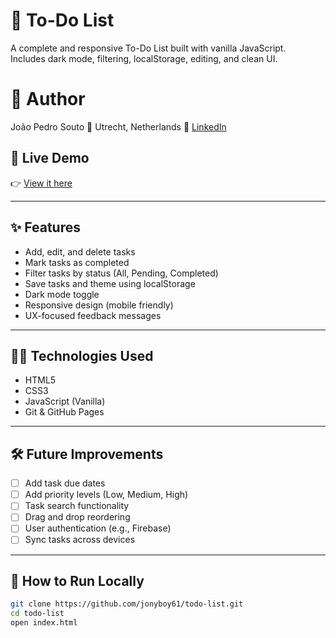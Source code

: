 # 📝 To-Do List

A complete and responsive To-Do List built with vanilla JavaScript.  
Includes dark mode, filtering, localStorage, editing, and clean UI.

# 👤 Author
João Pedro Souto
📍 Utrecht, Netherlands
💼 [LinkedIn](https://www.linkedin.com/in/jo%C3%A3o-pedro-souto-4943a7199/)

## 🔗 Live Demo

👉 [View it here](https://jonyboy61.github.io/todo-list/)

---

## ✨ Features

- Add, edit, and delete tasks
- Mark tasks as completed
- Filter tasks by status (All, Pending, Completed)
- Save tasks and theme using localStorage
- Dark mode toggle
- Responsive design (mobile friendly)
- UX-focused feedback messages

---

## 🧑‍💻 Technologies Used

- HTML5
- CSS3
- JavaScript (Vanilla)
- Git & GitHub Pages

---

## 🛠️ Future Improvements

- [ ] Add task due dates
- [ ] Add priority levels (Low, Medium, High)
- [ ] Task search functionality
- [ ] Drag and drop reordering
- [ ] User authentication (e.g., Firebase)
- [ ] Sync tasks across devices

---

## 📁 How to Run Locally

```bash
git clone https://github.com/jonyboy61/todo-list.git
cd todo-list
open index.html
